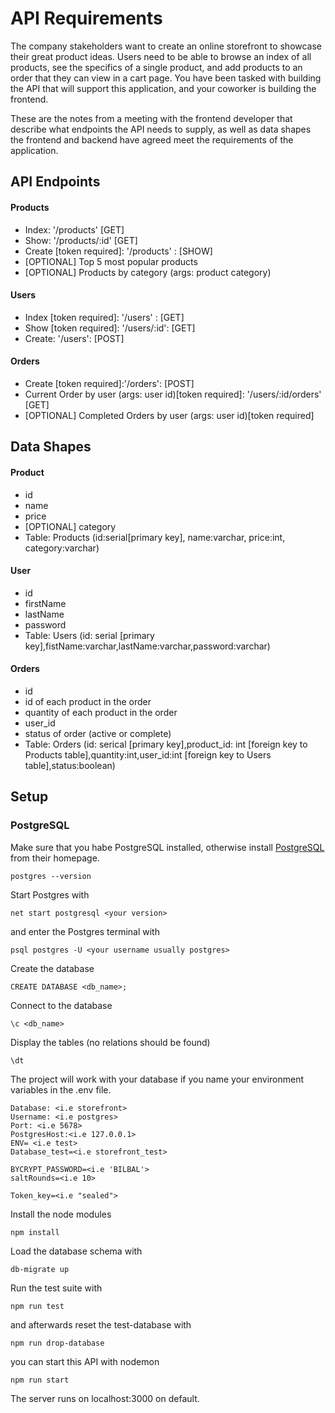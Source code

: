 # API Requirements

The company stakeholders want to create an online storefront to showcase their great product ideas. Users need to be able to browse an index of all products, see the specifics of a single product, and add products to an order that they can view in a cart page. You have been tasked with building the API that will support this application, and your coworker is building the frontend.

These are the notes from a meeting with the frontend developer that describe what endpoints the API needs to supply, as well as data shapes the frontend and backend have agreed meet the requirements of the application.

## API Endpoints

#### Products

- Index: '/products' [GET]
- Show: '/products/:id' [GET]
- Create [token required]: '/products' : [SHOW]
- [OPTIONAL] Top 5 most popular products
- [OPTIONAL] Products by category (args: product category)

#### Users

- Index [token required]: '/users' : [GET]
- Show [token required]: '/users/:id': [GET]
- Create: '/users': [POST]

#### Orders

- Create [token required]:'/orders': [POST]
- Current Order by user (args: user id)[token required]: '/users/:id/orders' [GET]
- [OPTIONAL] Completed Orders by user (args: user id)[token required]

## Data Shapes

#### Product

- id
- name
- price
- [OPTIONAL] category
- Table: Products (id:serial[primary key], name:varchar, price:int, category:varchar)

#### User

- id
- firstName
- lastName
- password
- Table: Users (id: serial [primary key],fistName:varchar,lastName:varchar,password:varchar)

#### Orders

- id
- id of each product in the order
- quantity of each product in the order
- user_id
- status of order (active or complete)
- Table: Orders (id: serical [primary key],product_id: int [foreign key to Products table],quantity:int,user_id:int [foreign key to Users table],status:boolean)

## Setup

### PostgreSQL

Make sure that you habe PostgreSQL installed, otherwise install [PostgreSQL](https://www.postgresql.org) from their homepage.

```
postgres --version
```

Start Postgres with

```
net start postgresql <your version>
```

and enter the Postgres terminal with

```
psql postgres -U <your username usually postgres>
```

Create the database

```
CREATE DATABASE <db_name>;
```

Connect to the database

```
\c <db_name>
```

Display the tables (no relations should be found)

```
\dt
```

The project will work with your database if you name your environment variables in the .env file.

```
Database: <i.e storefront>
Username: <i.e postgres>
Port: <i.e 5678>
PostgresHost:<i.e 127.0.0.1>
ENV= <i.e test>
Database_test=<i.e storefront_test>

BYCRYPT_PASSWORD=<i.e 'BILBAL'>
saltRounds=<i.e 10>

Token_key=<i.e "sealed">
```

Install the node modules

```
npm install
```

Load the database schema with

```
db-migrate up
```

Run the test suite with

```
npm run test
```

and afterwards reset the test-database with

```
npm run drop-database
```

you can start this API with nodemon

```
npm run start
```

The server runs on localhost:3000 on default.

